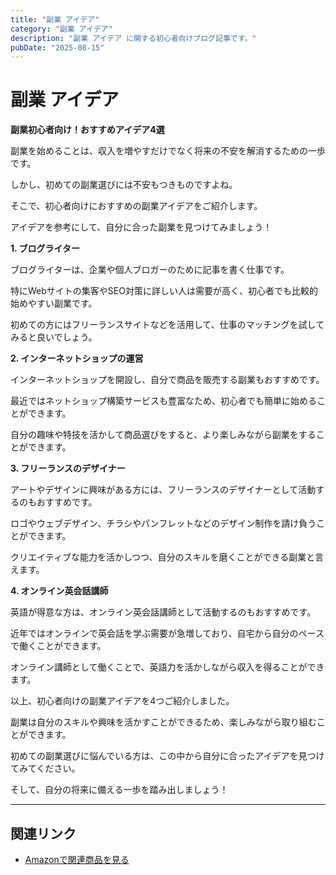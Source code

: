 ```yaml
---
title: "副業 アイデア"
category: "副業 アイデア"
description: "副業 アイデア に関する初心者向けブログ記事です。"
pubDate: "2025-08-15"
---
```


# 副業 アイデア

**副業初心者向け！おすすめアイデア4選**

副業を始めることは、収入を増やすだけでなく将来の不安を解消するための一歩です。

しかし、初めての副業選びには不安もつきものですよね。

そこで、初心者向けにおすすめの副業アイデアをご紹介します。

アイデアを参考にして、自分に合った副業を見つけてみましょう！

**1. ブログライター**

ブログライターは、企業や個人ブロガーのために記事を書く仕事です。

特にWebサイトの集客やSEO対策に詳しい人は需要が高く、初心者でも比較的始めやすい副業です。

初めての方にはフリーランスサイトなどを活用して、仕事のマッチングを試してみると良いでしょう。



**2. インターネットショップの運営**

インターネットショップを開設し、自分で商品を販売する副業もおすすめです。

最近ではネットショップ構築サービスも豊富なため、初心者でも簡単に始めることができます。

自分の趣味や特技を活かして商品選びをすると、より楽しみながら副業をすることができます。



**3. フリーランスのデザイナー**

アートやデザインに興味がある方には、フリーランスのデザイナーとして活動するのもおすすめです。

ロゴやウェブデザイン、チラシやパンフレットなどのデザイン制作を請け負うことができます。

クリエイティブな能力を活かしつつ、自分のスキルを磨くことができる副業と言えます。



**4. オンライン英会話講師**

英語が得意な方は、オンライン英会話講師として活動するのもおすすめです。

近年ではオンラインで英会話を学ぶ需要が急増しており、自宅から自分のペースで働くことができます。

オンライン講師として働くことで、英語力を活かしながら収入を得ることができます。



以上、初心者向けの副業アイデアを4つご紹介しました。

副業は自分のスキルや興味を活かすことができるため、楽しみながら取り組むことができます。

初めての副業選びに悩んでいる方は、この中から自分に合ったアイデアを見つけてみてください。

そして、自分の将来に備える一歩を踏み出しましょう！

---

## 関連リンク

- [Amazonで関連商品を見る](https://www.amazon.co.jp/s?k=%E5%89%AF%E6%A5%AD+%E3%82%A2%E3%82%A4%E3%83%87%E3%82%A2&tag=autowritehubai-22)
